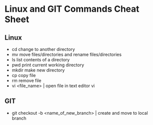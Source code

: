 # Linux and GIT Commands Cheat Sheet

## Linux

- cd change to another directory
- mv move files/directories and rename files/directories
- ls list contents of a directory
- pwd print current working directory
- mkdir make new directory
- cp copy file
- rm remove file
- vi <file_name> | open file in text editor vi

## GIT

- git checkout -b <name_of_new_branch> | create and move to local branch




